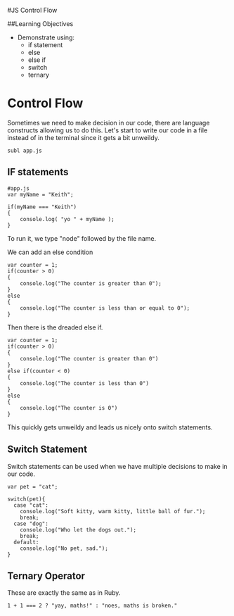 #JS Control Flow

##Learning Objectives
- Demonstrate using:
	- if statement
	- else
	- else if
	- switch
	- ternary

# Control Flow

Sometimes we need to make decision in our code, there are language constructs allowing us to do this.
Let's start to write our code in a file instead of in the terminal since it gets a bit unweildy.

```
subl app.js

```

## IF statements

```
#app.js
var myName = "Keith";

if(myName === "Keith")
{
	console.log( "yo " + myName );
}

```
To run it, we type "node" followed by the file name.


We can add an else condition

```
var counter = 1;
if(counter > 0)
{
	console.log("The counter is greater than 0");
}
else
{
	console.log("The counter is less than or equal to 0");
}
```
Then there is the dreaded else if.

```
var counter = 1;
if(counter > 0)
{
	console.log("The counter is greater than 0")
}
else if(counter < 0)
{
	console.log("The counter is less than 0")
}
else
{
	console.log("The counter is 0")
}
```

This quickly gets unweildy and leads us nicely onto switch statements.

## Switch Statement

Switch statements can be used when we have multiple decisions to make in our code.

```
var pet = "cat";

switch(pet){
  case "cat":
    console.log("Soft kitty, warm kitty, little ball of fur.");
    break;
  case "dog":
    console.log("Who let the dogs out.");
    break;
  default:
    console.log("No pet, sad.");
}
```

## Ternary Operator

These are exactly the same as in Ruby.

```
1 + 1 === 2 ? "yay, maths!" : "noes, maths is broken."
```
